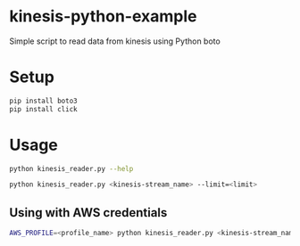 # kinesis-python-example
Simple script to read data from kinesis using Python boto

# Setup
```bash
pip install boto3 
pip install click
```

# Usage
```bash
python kinesis_reader.py --help
```
```bash
python kinesis_reader.py <kinesis-stream_name> --limit=<limit>
```

## Using with AWS credentials
```bash
AWS_PROFILE=<profile_name> python kinesis_reader.py <kinesis-stream_name> --limit=<limit>
```

